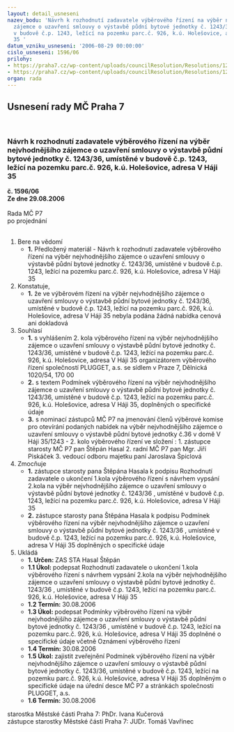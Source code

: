```yaml
---
layout: detail_usneseni
nazev_bodu: 'Návrh k rozhodnutí zadavatele výběrového řízení na výběr nejvhodnějšího
  zájemce o uzavření smlouvy o výstavbě půdní bytové jednotky č. 1243/36, umístěné
  v budově č.p. 1243, ležící na pozemku parc.č. 926, k.ú. Holešovice, adresa V Háji
  35 '
datum_vzniku_usneseni: '2006-08-29 00:00:00'
cislo_usneseni: 1596/06
prilohy:
- https://praha7.cz/wp-content/uploads/councilResolution/Resolutions/12092/45-podm%c3%adnky_v%c3%bdb%c4%9brov%c3%a9ho_%c5%99%c3%adzen%c3%ad_v_h%c3%a1ji_35.doc
- https://praha7.cz/wp-content/uploads/councilResolution/Resolutions/12092/45-ozn%c3%a1men%c3%ad_v%c3%bdb%c4%9brov%c3%a9ho_%c5%99%c3%adzen%c3%ad_v_h%c3%a1ji_35.doc
organ: rada
---
```

<div id="ucUsn_pList" class="usn">
	<span><h2>Usnesení rady MČ Praha 7 </h2>
<br></span><div class="standBody">
<span><h3>Návrh k rozhodnutí zadavatele výběrového řízení na výběr nejvhodnějšího zájemce o uzavření smlouvy o výstavbě půdní bytové jednotky č. 1243/36, umístěné v budově č.p. 1243, ležící na pozemku parc.č. 926, k.ú. Holešovice, adresa V Háji 35 </h3></span><div class="center">
		<strong>č. 1596/06</strong><br>
	</div>
<div class="center">
		<strong>Ze dne 29.08.2006</strong><br><br>
	</div>Rada MČ P7<br> po projednání<br><br><ol>
<li>Bere na vědomí<ul><li>
<strong>1.</strong> Předložený materiál - Návrh k rozhodnutí zadavatele výběrového řízení na výběr nejvhodnějšího zájemce o uzavření smlouvy o výstavbě půdní bytové jednotky č. 1243/36, umístěné v budově č.p. 1243, ležící na pozemku parc.č. 926, k.ú. Holešovice, adresa V Háji 35 </li></ul>
</li>
<li>Konstatuje,<ul><li>
<strong>1.</strong> že ve výběrovém řízení na výběr nejvhodnějšího zájemce o uzavření smlouvy o výstavbě půdní bytové jednotky č. 1243/36, umístěné v budově č.p. 1243, ležící na pozemku parc.č. 926, k.ú. Holešovice, adresa V Háji 35  nebyla podána žádná nabídka cenová ani dokladová</li></ul>
</li>
<li>Souhlasí<ul>
<li>
<strong>1.</strong> s vyhlášením 2. kola výběrového řízení na výběr nejvhodnějšího zájemce o uzavření smlouvy o výstavbě půdní bytové jednotky č. 1243/36, umístěné v budově č.p. 1243, ležící na pozemku parc.č. 926, k.ú. Holešovice, adresa V Háji 35 organizátorem výběrového řízení společností PLUGGET, a.s. se sídlem v Praze 7, Dělnická 1020/54, 170 00</li>
<li>
<strong>2.</strong> s textem Podmínek výběrového řízení na výběr nejvhodnějšího zájemce o uzavření smlouvy o výstavbě půdní bytové jednotky č. 1243/36, umístěné v budově č.p. 1243, ležící na pozemku parc.č. 926, k.ú. Holešovice, adresa V Háji 35,  doplněných o specifické údaje</li>
<li>
<strong>3.</strong> s nominací zástupců MČ P7 na jmenování členů výběrové komise pro otevírání podaných nabídek na výběr nejvhodnějšího zájemce o uzavření smlouvy o výstavbě půdní bytové jednotky č.36 v domě V Háji 35/1243  - 2. kolo výběrového řízení  ve složení :     1. zástupce starosty MČ P7 pan Štěpán Hasal                                                         2. radní MČ P7 pan Mgr. Jiří Piskáček                                                                    3. vedoucí odboru majetku paní Jaroslava Špiclová</li>
</ul>
</li>
<li>Zmocňuje<ul>
<li>
<strong>1.</strong> zástupce starosty pana Štěpána Hasala k podpisu  Rozhodnutí zadavatele o ukončení 1.kola výběrového řízení s návrhem vypsání 2.kola  na výběr nejvhodnějšího zájemce o uzavření smlouvy o výstavbě půdní bytové jednotky č. 1243/36 , umístěné v budově č.p. 1243, ležící na pozemku parc.č. 926, k.ú. Holešovice, adresa V Háji 35  </li>
<li>
<strong>2.</strong> zástupce starosty pana Štěpána Hasala k podpisu  Podmínek výběrového řízení na výběr nejvhodnějšího zájemce o uzavření smlouvy o výstavbě půdní bytové jednotky č. 1243/36 , umístěné v budově č.p. 1243, ležící na pozemku parc.č. 926, k.ú. Holešovice, adresa V Háji 35  doplněných o specifické údaje</li>
</ul>
</li>
<li>Ukládá<ul>
<li>
<strong>1. Určen: </strong>ZAS STA Hasal Štěpán</li>
<li>
<strong>1.1 Úkol: </strong>podepsat Rozhodnutí zadavatele o ukončení 1.kola výběrového řízení s návrhem vypsání 2.kola  na výběr nejvhodnějšího zájemce o uzavření smlouvy o výstavbě půdní bytové jednotky č. 1243/36 , umístěné v budově č.p. 1243, ležící na pozemku parc.č. 926, k.ú. Holešovice, adresa V Háji 35  </li>
<li>
<strong>1.2 Termín: </strong>30.08.2006</li>
<li>
<strong>1.3 Úkol: </strong>podepsat Podmínky výběrového řízení na výběr nejvhodnějšího zájemce o uzavření smlouvy o výstavbě půdní bytové jednotky č. 1243/36 , umístěné v budově č.p. 1243, ležící na pozemku parc.č. 926, k.ú. Holešovice, adresa V Háji 35  doplněné o specifické údaje včetně Oznámení výběrového řízení</li>
<li>
<strong>1.4 Termín: </strong>30.08.2006</li>
<li>
<strong>1.5 Úkol: </strong>zajistit zveřejnění Podmínek výběrového řízení na výběr nejvhodnějšího zájemce o uzavření smlouvy o výstavbě půdní bytové jednotky č. 1243/36, umístěné v budově č.p. 1243, ležící na pozemku parc.č. 926, k.ú. Holešovice, adresa V Háji 35  doplněným o specifické údaje na úřední desce MČ P7 a stránkách společnosti PLUGGET, a.s.</li>
<li>
<strong>1.6 Termín: </strong>30.08.2006</li>
</ul>
</li>
</ol>starostka Městské části Praha 7: PhDr. Ivana Kučerová<br>zástupce starostky Městské části Praha 7: JUDr. Tomáš Vavřinec 
</div>
</div>